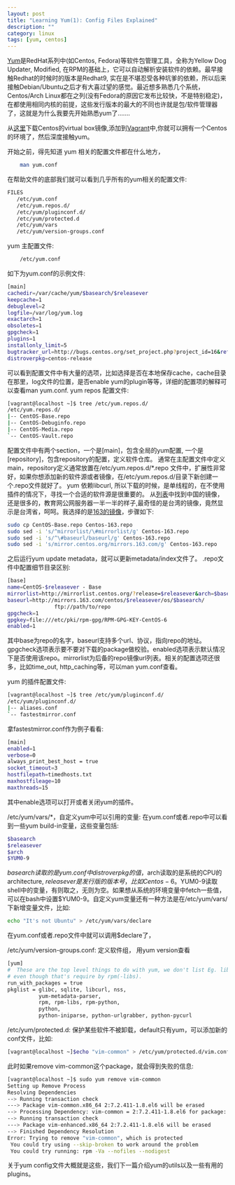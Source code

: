 ```yaml
---
layout: post
title: "Learning Yum(1): Config Files Explained"
description: ""
category: linux
tags: [yum, centos]
---
```



[Yum](http://en.wikipedia.org/wiki/Yellowdog_Updater,_Modified)是RedHat系列中(如Centos, Fedora)等软件包管理工具，全称为Yellow Dog Updater, Modified, 在RPM的基础上，它可以自动解析安装软件的依赖。最早接触Redhat的时候时的版本是Redhat9, 实在是不堪忍受各种坑爹的依赖，所以后来接触Debian/Ubuntu之后才有大喜过望的感觉。最近想多熟悉几个系统，Centos/Arch Linux都在之列(没有Fedora的原因它发布比较快，不是特别稳定)，在都使用相同内核的前提，这些发行版本的最大的不同也许就是包/软件管理器了，这就是为什么我要先开始熟悉yum了…….

从[这里](http://www.vagrantbox.es/)下载Centos的virtual box镜像,添加到[Vagrant](http://vagrantup.com/)中,你就可以拥有一个Centos的环境了，然后深度接触yum。

开始之前，得先知道 yum 相关的配置文件都在什么地方，

```bash
	man yum.conf
```
在帮助文件的底部我们就可以看到几乎所有的yum相关的配置文件:
```bash
FILES
   /etc/yum.conf
   /etc/yum.repos.d/
   /etc/yum/pluginconf.d/
   /etc/yum/protected.d
   /etc/yum/vars
   /etc/yum/version-groups.conf
```

yum 主配置文件:

```bash
	/etc/yum.conf
```
如下为yum.conf的示例文件:

```bash
[main]
cachedir=/var/cache/yum/$basearch/$releasever
keepcache=1
debuglevel=2
logfile=/var/log/yum.log
exactarch=1
obsoletes=1
gpgcheck=1
plugins=1
installonly_limit=5
bugtracker_url=http://bugs.centos.org/set_project.php?project_id=16&ref=http://bugs.centos.org/bug_report_page.php?category=yum
distroverpkg=centos-release
```
可以看到配置文件中有大量的选项，比如选择是否在本地保存cache，cache目录在那里，log文件的位置，是否enable yum的plugin等等，详细的配置项的解释可以查看man yum.conf.
yum repos 配置文件:

```bash
[vagrant@localhost ~]$ tree /etc/yum.repos.d/
/etc/yum.repos.d/
|-- CentOS-Base.repo
|-- CentOS-Debuginfo.repo
|-- CentOS-Media.repo
`-- CentOS-Vault.repo
```
配置文件中有两个section，一个是[main]，包含全局的yum配置, 一个是[repository]，包含repository的配置，定义软件仓库。 通常在主配置文件中定义main，repository定义通常放置在/etc/yum.repos.d/*.repo 文件中，扩展性非常好，如果你想添加新的软件源或者镜像，在/etc/yum.repos.d/目录下新创建一个.repo文件就好了。
yum 依赖libcurl, 所以下载的时候，是单线程的，在不使用插件的情况下，寻找一个合适的软件源是很重要的。 从[列表](http://mirror-status.centos.org/)中找到中国的镜像，还是很多的，教育网公网服务器一半一半的样子,最奇怪的是台湾的镜像，竟然显示是台湾省，呵呵。我选择的是[163的镜像](http://mirrors.163.com/)，步骤如下:

```bash
sudo cp CentOS-Base.repo Centos-163.repo
sudo sed -i 's/^mirrorlist/\#mirrorlist/g' Centos-163.repo
sudo sed -i 's/^\#baseurl/baseurl/g' Centos-163.repo
sudo sed -i 's/mirror.centos.org/mirrors.163.com/g' Centos-163.repo
```
之后运行yum update metadata，就可以更新metadata/index文件了。
.repo文件中配置细节目录区别:

```bash
[base]
name=CentOS-$releasever - Base
mirrorlist=http://mirrorlist.centos.org/?release=$releasever&arch=$basearch&repo=os
baseurl=http://mirrors.163.com/centos/$releasever/os/$basearch/
               ftp://path/to/repo
gpgcheck=1
gpgkey=file:///etc/pki/rpm-gpg/RPM-GPG-KEY-CentOS-6
enabled=1
```
其中base为repo的名字，baseurl支持多个url、协议，指向repo的地址。gpgcheck选项表示要不要对下载的package做校验。enabled选项表示默认情况下是否使用该repo。mirrorlist为后备的repo镜像url列表。相关的配置选项还很多，比如time_out, http_caching等，可以man yum.conf查看。

yum 的插件配置文件:

```bash
[vagrant@localhost ~]$ tree /etc/yum/pluginconf.d/
/etc/yum/pluginconf.d/
|-- aliases.conf
`-- fastestmirror.conf
```
拿fastestmirror.conf作为例子看看:

```bash
[main]
enabled=1
verbose=0
always_print_best_host = true
socket_timeout=3
hostfilepath=timedhosts.txt
maxhostfileage=10
maxthreads=15
```
其中enable选项可以打开或者关闭yum的插件。

/etc/yum/vars/*，自定义yum中可以引用的变量:
在yum.conf或者.repo中可以看到一些yum build-in变量，这些变量包括:

```bash
$basearch
$releasever
$arch
$YUM0-9
```
$basearch读取的是yum.conf中distroverpkg的值，$arch读取的是系统的CPU的architecture, $releasever是发行版的版本号，比如Centos-6。$YUM0-9读取shell中的变量，有则取之，无则为空。如果想从系统的环境变量中fetch一些值，可以在bash中设置$YUM0-9。自定义yum变量还有一种方法是在/etc/yum/vars/下新增变量文件，比如:

```bash
echo "It's not Ubuntu" > /etc/yum/vars/declare
```
在yum.conf或者.repo文件中就可以调用$declare了，

/etc/yum/version-groups.conf: 定义软件组， 用yum version查看

```bash
[yum]
#  These are the top level things to do with yum, we don't list Eg. libselinux
# even though that's require by rpm(-libs).
run_with_packages = true
pkglist = glibc, sqlite, libcurl, nss,
          yum-metadata-parser,
          rpm, rpm-libs, rpm-python,
          python,
          python-iniparse, python-urlgrabber, python-pycurl
```

/etc/yum/protected.d: 保护某些软件不被卸载，default只有yum，可以添加新的conf文件，比如:

```bash
[vagrant@localhost ~]$echo "vim-common" > /etc/yum/protected.d/vim.conf
```
此时如果remove vim-common这个package，就会得到失败的信息:

```bash
[vagrant@localhost ~]$ sudo yum remove vim-common
Setting up Remove Process
Resolving Dependencies
--> Running transaction check
---> Package vim-common.x86_64 2:7.2.411-1.8.el6 will be erased
--> Processing Dependency: vim-common = 2:7.2.411-1.8.el6 for package: 2:vim-enhanced-7.2.411-1.8.el6.x86_64
--> Running transaction check
---> Package vim-enhanced.x86_64 2:7.2.411-1.8.el6 will be erased
--> Finished Dependency Resolution
Error: Trying to remove "vim-common", which is protected
 You could try using --skip-broken to work around the problem
 You could try running: rpm -Va --nofiles --nodigest
```

关于yum config文件大概就是这些，我们下一篇介绍yum的utils以及一些有用的plugins。
